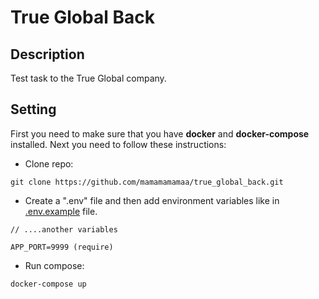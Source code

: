 # True Global Back

## Description
Test task to the True Global company.

## Setting
First you need to make sure that you have **docker** and **docker-compose** installed. Next you need to follow these instructions:
* Clone repo:
```
git clone https://github.com/mamamamamaa/true_global_back.git
```
* Create a ".env" file and then add environment variables like in [.env.example](https://github.com/mamamamamaa/true_global_back/blob/main/.env.example) file.
```
// ....another variables

APP_PORT=9999 (require)
```
* Run compose:
```
docker-compose up
```
